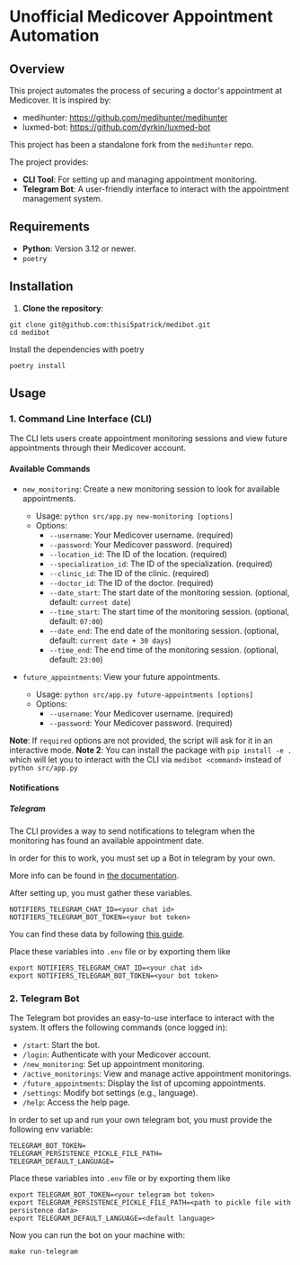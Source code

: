 # Unofficial Medicover Appointment Automation

## Overview
This project automates the process of securing a doctor's appointment at Medicover.
It is inspired by:
* medihunter: https://github.com/medihunter/medihunter
* luxmed-bot: https://github.com/dyrkin/luxmed-bot

This project has been a standalone fork from the `medihunter` repo.

The project provides:
- **CLI Tool**: For setting up and managing appointment monitoring.
- **Telegram Bot**: A user-friendly interface to interact with the appointment management system.

## Requirements
- **Python**: Version 3.12 or newer.
- `poetry`

## Installation

1. **Clone the repository**:
```shell
git clone git@github.com:thisi5patrick/medibot.git
cd medibot
```

Install the dependencies with poetry
```shell
poetry install
```

## Usage

### 1. Command Line Interface (CLI)

The CLI lets users create appointment monitoring sessions and view future appointments through their Medicover account.
#### Available Commands
* `new_monitoring`: Create a new monitoring session to look for available appointments.
  * Usage: `python src/app.py new-monitoring [options]`
  * Options:
    * `--username`: Your Medicover username. (required)
    * `--password`: Your Medicover password. (required)
    * `--location_id`: The ID of the location. (required)
    * `--specialization_id`: The ID of the specialization. (required)
    * `--clinic_id`: The ID of the clinic. (required)
    * `--doctor_id`: The ID of the doctor. (required)
    * `--date_start`: The start date of the monitoring session. (optional, default: `current date`)
    * `--time_start`: The start time of the monitoring session. (optional, default: `07:00`)
    * `--date_end`: The end date of the monitoring session. (optional, default: `current date + 30 days`)
    * `--time_end`: The end time of the monitoring session. (optional, default: `23:00`)


* `future_appointments`: View your future appointments.
  * Usage: `python src/app.py future-appointments [options]`
  * Options:
    * `--username`: Your Medicover username. (required)
    * `--password`: Your Medicover password. (required)

**Note**: If `required` options are not provided, the script will ask for it in an interactive mode.
**Note 2**: You can install the package with `pip install -e .` which will let you to interact with the CLI via `medibot <command>` instead of `python src/app.py`

#### Notifications

##### Telegram
The CLI provides a way to send notifications to telegram when the monitoring has found an available appointment date.

In order for this to work, you must set up a Bot in telegram by your own.

More info can be found in [the documentation](https://core.telegram.org/bots).

After setting up, you must gather these variables.
```shell
NOTIFIERS_TELEGRAM_CHAT_ID=<your chat id>
NOTIFIERS_TELEGRAM_BOT_TOKEN=<your bot token>
```

You can find these data by following [this guide](https://docs.tracardi.com/qa/how_can_i_get_telegram_bot/).

Place these variables into `.env` file or by exporting them like
```shell
export NOTIFIERS_TELEGRAM_CHAT_ID=<your chat id>
export NOTIFIERS_TELEGRAM_BOT_TOKEN=<your bot token>
```

### 2. Telegram Bot

The Telegram bot provides an easy-to-use interface to interact with the system. 
It offers the following commands (once logged in):

* `/start`: Start the bot.
* `/login`: Authenticate with your Medicover account.
* `/new_monitoring`: Set up appointment monitoring.
* `/active_monitorings`: View and manage active appointment monitorings.
* `/future_appointments`: Display the list of upcoming appointments.
* `/settings`: Modify bot settings (e.g., language).
* `/help`: Access the help page.

In order to set up and run your own telegram bot, you must provide the following env variable:
```shell
TELEGRAM_BOT_TOKEN=
TELEGRAM_PERSISTENCE_PICKLE_FILE_PATH=
TELEGRAM_DEFAULT_LANGUAGE=
```

Place these variables into `.env` file or by exporting them like
```shell
export TELEGRAM_BOT_TOKEN=<your telegram bot token>
export TELEGRAM_PERSISTENCE_PICKLE_FILE_PATH=<path to pickle file with persistence data>
export TELEGRAM_DEFAULT_LANGUAGE=<default language>
```

Now you can run the bot on your machine with:
```shell
make run-telegram
```
